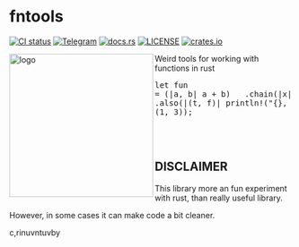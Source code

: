 # fntools
[![CI status](https://github.com/WaffleLapkin/fntools/workflows/Continuous%20integration/badge.svg)](https://github.com/WaffleLapkin/fntools/actions)
[![Telegram](https://img.shields.io/badge/tg-WaffleLapkin-9cf?logo=telegram)](https://vee.gg/t/WaffleLapkin)
[![docs.rs](https://img.shields.io/badge/docs.rs-link-blue.svg)](https://docs.rs/fntools)
[![LICENSE](https://img.shields.io/badge/license-MIT-blue.svg)](LICENSE)
[![crates.io](https://img.shields.io/badge/crates.io-v0.1.0-orange.svg)](https://crates.io/crates/fntools)


<img height="256" width="256" align="left" src="./logo.svg" alt="logo"> Weird tools for working with functions in rust <pre lang="rust">let fun = (|a, b| a + b)
&nbsp;   .chain(|x| (x % 2, x % 4))
&nbsp;   .chain(|t, f| (t, f)
&nbsp;        .also(|(t, f)| println!("{}, {}", t, f))
&nbsp;   );
&nbsp;
assert_eq!(fun(13, 10), (1, 3));
</pre>
<br><br>
## DISCLAIMER
This library more an fun experiment with rust, than really useful library.

However, in some cases it can make code a bit cleaner.

c,rinuvntuvby
